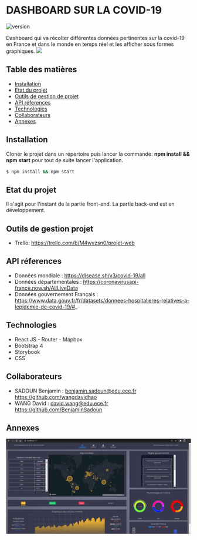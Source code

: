 # DASHBOARD SUR LA COVID-19
![version](https://img.shields.io/badge/version-1.0-blue)

Dashboard qui va récolter différentes données pertinentes sur la covid-19 en France et dans le monde en temps réel et les afficher sous formes graphiques.
![](app_preview/dashboard.gif)

## Table des matières
* [Installation](#installation)
* [Etat du projet](#etat-du-projet)
* [Outils de gestion de projet](#outils-de-gestion-projet)
* [API réferences](#api-réferences)
* [Technologies](#technologies)
* [Collaborateurs](#collaborateurs)
* [Annexes](#annexes)

## Installation

Cloner le projet dans un répertoire puis lancer la commande:
__npm install && npm start__ pour tout de suite lancer l'application.

```bash
$ npm install && npm start
```

## Etat du projet

Il s'agit pour l'instant de la partie front-end. La partie back-end est en développement.

## Outils de gestion projet

- Trello:
https://trello.com/b/M4wvzsn0/projet-web

## API réferences

- Données mondiale : https://disease.sh/v3/covid-19/all
- Données départementales : https://coronavirusapi-france.now.sh/AllLiveData
- Données gouvernement Français : https://www.data.gouv.fr/fr/datasets/donnees-hospitalieres-relatives-a-lepidemie-de-covid-19/#_

## Technologies

- React JS - Router - Mapbox
- Bootstrap 4
- Storybook
- CSS

## Collaborateurs

- SADOUN Benjamin : benjamin.sadoun@edu.ece.fr https://github.com/wangdavidhao
- WANG David : david.wang@edu.ece.fr https://github.com/BenjaminSadoun

## Annexes
![](app_preview/preview1.PNG)
